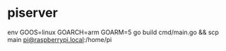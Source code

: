 # piserver

env GOOS=linux GOARCH=arm GOARM=5 go build cmd/main.go && scp main pi@raspberrypi.local:/home/pi
